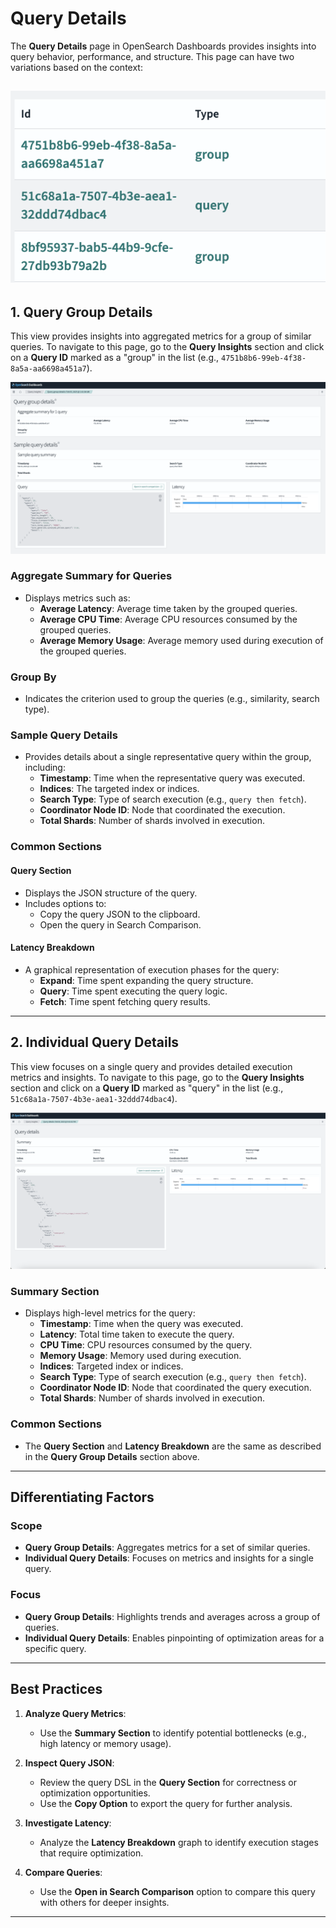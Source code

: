 # Query Details

The **Query Details** page in OpenSearch Dashboards provides insights into query behavior, performance, and structure. This page can have two variations based on the context:

![Query Insights List](../../images/Query-Insights/Querieslist.png)
---

## 1. Query Group Details

This view provides insights into aggregated metrics for a group of similar queries. To navigate to this page, go to the **Query Insights** section and click on a **Query ID** marked as a "group" in the list (e.g., `4751b8b6-99eb-4f38-8a5a-aa6698a451a7`).

![Query Group Details](../../images/Query-Insights/GroupQueryDetails.png)

### **Aggregate Summary for Queries**
- Displays metrics such as:
   - **Average Latency**: Average time taken by the grouped queries.
   - **Average CPU Time**: Average CPU resources consumed by the grouped queries.
   - **Average Memory Usage**: Average memory used during execution of the grouped queries.

### **Group By**
- Indicates the criterion used to group the queries (e.g., similarity, search type).

### **Sample Query Details**
- Provides details about a single representative query within the group, including:
   - **Timestamp**: Time when the representative query was executed.
   - **Indices**: The targeted index or indices.
   - **Search Type**: Type of search execution (e.g., `query then fetch`).
   - **Coordinator Node ID**: Node that coordinated the execution.
   - **Total Shards**: Number of shards involved in execution.

### **Common Sections**

#### **Query Section**
- Displays the JSON structure of the query.
- Includes options to:
   - Copy the query JSON to the clipboard.
   - Open the query in Search Comparison.

#### **Latency Breakdown**
- A graphical representation of execution phases for the query:
   - **Expand**: Time spent expanding the query structure.
   - **Query**: Time spent executing the query logic.
   - **Fetch**: Time spent fetching query results.

---

## 2. Individual Query Details

This view focuses on a single query and provides detailed execution metrics and insights. To navigate to this page, go to the **Query Insights** section and click on a **Query ID** marked as "query" in the list (e.g., `51c68a1a-7507-4b3e-aea1-32ddd74dbac4`).

![Individual Query Details](../../images/Query-Insights/IndividualQueryDetails.png)

### **Summary Section**
- Displays high-level metrics for the query:
   - **Timestamp**: Time when the query was executed.
   - **Latency**: Total time taken to execute the query.
   - **CPU Time**: CPU resources consumed by the query.
   - **Memory Usage**: Memory used during execution.
   - **Indices**: Targeted index or indices.
   - **Search Type**: Type of search execution (e.g., `query then fetch`).
   - **Coordinator Node ID**: Node that coordinated the query execution.
   - **Total Shards**: Number of shards involved in execution.

### **Common Sections**
- The **Query Section** and **Latency Breakdown** are the same as described in the **Query Group Details** section above.

---

## Differentiating Factors

### **Scope**
- **Query Group Details**: Aggregates metrics for a set of similar queries.
- **Individual Query Details**: Focuses on metrics and insights for a single query.

### **Focus**
- **Query Group Details**: Highlights trends and averages across a group of queries.
- **Individual Query Details**: Enables pinpointing of optimization areas for a specific query.

---

## Best Practices

1. **Analyze Query Metrics**:
   - Use the **Summary Section** to identify potential bottlenecks (e.g., high latency or memory usage).

2. **Inspect Query JSON**:
   - Review the query DSL in the **Query Section** for correctness or optimization opportunities.
   - Use the **Copy Option** to export the query for further analysis.

3. **Investigate Latency**:
   - Analyze the **Latency Breakdown** graph to identify execution stages that require optimization.

4. **Compare Queries**:
   - Use the **Open in Search Comparison** option to compare this query with others for deeper insights.

---

